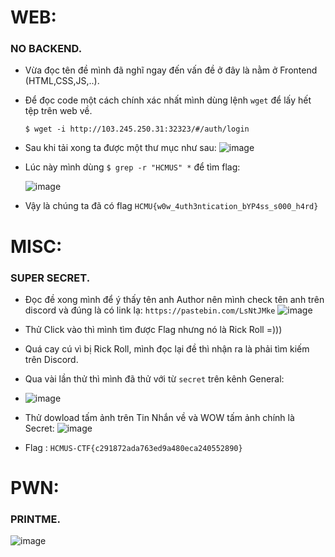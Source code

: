 # WEB:
### NO BACKEND.
   - Vừa đọc tên đề mình đã nghĩ ngay đến vấn đề ở đây là nằm ở Frontend (HTML,CSS,JS,..). 
   - Để đọc code một cách chính xác nhất mình dùng lệnh ```wget``` để lấy hết tệp trên web về.
   
         $ wget -i http://103.245.250.31:32323/#/auth/login
   - Sau khi tải xong ta được một thư mục như sau: 
        ![image](https://user-images.githubusercontent.com/89735990/168854176-3cd983eb-3403-42a6-b5de-ad3dd568c13d.png)
   - Lúc này mình dùng ```$ grep -r "HCMUS" *``` để tìm flag:

        ![image](https://user-images.githubusercontent.com/89735990/168855262-9f0db343-8fad-44eb-94f3-4c613a725dcf.png)
   - Vậy là chúng ta đã có flag ```HCMU{w0w_4uth3ntication_bYP4ss_s000_h4rd}```
# MISC:
### SUPER SECRET.
   - Đọc đề xong mình để ý thấy tên anh Author nên mình check tên anh trên discord và đúng là có link lạ: ```https://pastebin.com/LsNtJMke```
        ![image](https://user-images.githubusercontent.com/89735990/168856972-679a568f-b09a-40fc-b0a4-a6aac915ce25.png)
         
   - Thử Click vào  thì mình tìm được Flag nhưng nó là Rick Roll =)))
   - Quá cay cú vì bị Rick Roll, mình đọc lại đề thì nhận ra là phải tìm kiếm trên Discord.
   - Qua vài lần thử thì mình đã thử với từ ```secret``` trên kênh General: 
   - 
        ![image](https://user-images.githubusercontent.com/89735990/168859094-01d312f4-c6f5-439e-a56a-75b398a9652a.png)

   - Thử dowload tấm ảnh trên Tin Nhắn về và WOW tấm ảnh chính là Secret:
        ![image](https://user-images.githubusercontent.com/89735990/168858469-7658453d-429b-4522-90d3-6089204b6a8d.png)
   - Flag : ```HCMUS-CTF{c291872ada763ed9a480eca240552890}```   
# PWN:
### PRINTME.
![image](https://user-images.githubusercontent.com/89735990/168860364-3e6c4647-70be-47e7-8392-2a360cd68938.png)

   
 


